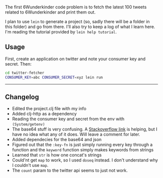 The first 6Wunderkinder code problem is to fetch the latest 100 tweets
related to 6Wunderkinder and print them out.

I plan to use `lein` to generate a project (so, sadly there will be a
folder in this folder) and go from there. I'll also try to keep a log of
what I learn here. I'm reading the tutorial provided by `lein help
tutorial`.

## Usage

First, create an application on twitter and note your consumer key and
secret. Then:

```sh
cd twitter-fetcher
CONSUMER_KEY=abc CONSUMER_SECRET=xyz lein run
```

- - -

## Changelog

* Edited the project.clj file with my info
* Added clj-http as a dependency
* Reading the consumer key and secret from the env with
  `(System/getenv)`
* The base64 stuff is very confusing. A [Stackoverflow link][] is
  helping, but I have no idea what any of it does. Will leave a comment
  for later.
* Added dependecies for the base64 and json
* Figured out that the `:key-fn` is just simply running every key
  through a function and the `keyword` function simply makes keywords
  from strings
* Learned that `str` is how one concat's strings
* Could'nt get `map` to work, so I used `doseq` instead. I don't
  understand why I couldn't use `map`.
* The `count` param to the twitter api seems to just not work.

[Stackoverflow link]: http://stackoverflow.com/questions/11825444/clojure-base64-encoding

